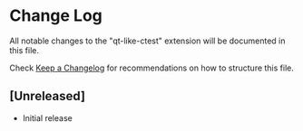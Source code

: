 # Change Log

All notable changes to the "qt-like-ctest" extension will be documented in this file.

Check [Keep a Changelog](http://keepachangelog.com/) for recommendations on how to structure this file.

## [Unreleased]

- Initial release